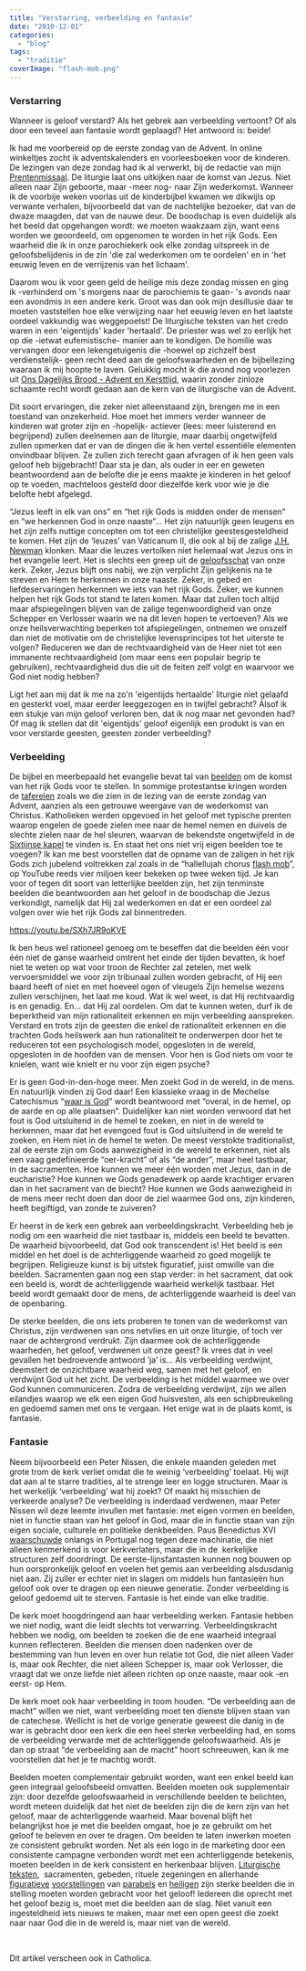 ```yaml
---
title: "Verstarring, verbeelding en fantasie"
date: "2010-12-01"
categories: 
  - "blog"
tags: 
  - "traditie"
coverImage: "flash-mob.png"
---
```


### Verstarring

Wanneer is geloof verstard? Als het gebrek aan verbeelding vertoont? Of als door een teveel aan fantasie wordt geplaagd? Het antwoord is: beide!

Ik had me voorbereid op de eerste zondag van de Advent. In online winkeltjes zocht ik adventskalenders en voorleesboeken voor de kinderen. De lezingen van deze zondag had ik al verwerkt, bij de redactie van mijn [Prentenmissaal](http://www.missale.net/print/nl "Prentenmissaal"). De liturgie laat ons uitkijken naar de komst van Jezus. Niet alleen naar Zijn geboorte, maar -meer nog- naar Zijn wederkomst. Wanneer ik de voorbije weken voorlas uit de kinderbijbel kwamen we dikwijls op verwante verhalen, bijvoorbeeld dat van de nachtelijke bezoeker, dat van de dwaze maagden, dat van de nauwe deur. De boodschap is even duidelijk als het beeld dat opgehangen wordt: we moeten waakzaam zijn, want eens worden we geoordeeld, om opgenomen te worden in het rijk Gods. Een waarheid die ik in onze parochiekerk ook elke zondag uitspreek in de geloofsbelijdenis in de zin 'die zal wederkomen om te oordelen' en in 'het eeuwig leven en de verrijzenis van het lichaam'.

Daarom wou ik voor geen geld de heilige mis deze zondag missen en ging ik -verhinderd om 's morgens naar de parochiemis te gaan- 's avonds naar een avondmis in een andere kerk. Groot was dan ook mijn desillusie daar te moeten vaststellen hoe elke verwijzing naar het eeuwig leven en het laatste oordeel vakkundig was weggepoetst! De liturgische teksten van het credo waren in een 'eigentijds' kader 'hertaald'. De priester was wel zo eerlijk het op die -ietwat eufemistische- manier aan te kondigen. De homilie was vervangen door een lekengetuigenis die -hoewel op zichzelf best verdienstelijk- geen recht deed aan de geloofswaarheden en de bijbellezing waaraan ik mij hoopte te laven. Gelukkig mocht ik die avond nog voorlezen uit [Ons Dagelijks Brood - Advent en Kersttijd](http://www.dagelijksbrood.nl/index.php?p=advent), waarin zonder zinloze schaamte recht wordt gedaan aan de kern van de liturgische van de Advent.

Dit soort ervaringen, die zeker niet alleenstaand zijn, brengen me in een toestand van onzekerheid. Hoe moet het immers verder wanneer de kinderen wat groter zijn en -hopelijk- actiever (lees: meer luisterend en begrijpend) zullen deelnemen aan de liturgie, maar daarbij ongetwijfeld zullen opmerken dat er van de dingen die ik hen vertel essentiële elementen onvindbaar blijven. Ze zullen zich terecht gaan afvragen of ik hen geen vals geloof heb bijgebracht! Daar sta je dan, als ouder in eer en geweten beantwoordend aan de belofte die je eens maakte je kinderen in het geloof op te voeden, machteloos gesteld door diezelfde kerk voor wie je die belofte hebt afgelegd.

“Jezus leeft in elk van ons” en “het rijk Gods is midden onder de mensen” en “we herkennen God in onze naaste”... Het zijn natuurlijk geen leugens en het zijn zelfs nuttige concepten om tot een christelijke geestesgesteldheid te komen. Het zijn de ‘leuzes’ van Vaticanum II, die ook al bij de zalige [J.H. Newman](https://www.americamagazine.org/issue/748/article/refashioning-catholic-imagination) klonken. Maar die leuzes vertolken niet helemaal wat Jezus ons in het evangelie leert. Het is slechts een greep uit de [geloofsschat](http://www.rkdocumenten.nl/rkdocs/index.php?mi=600&doc=1&id=1159) van onze kerk. Zeker, Jezus blijft ons nabij, we zijn verplicht Zijn gelijkenis na te streven en Hem te herkennen in onze naaste. Zeker, in gebed en liefdeservaringen herkennen we iets van het rijk Gods. Zeker, we kunnen helpen het rijk Gods tot stand te laten komen. Maar dat zullen toch altijd maar afspiegelingen blijven van de zalige tegenwoordigheid van onze Schepper en Verlosser waarin we na dit leven hopen te vertoeven? Als we onze heilsverwachting beperken tot afspiegelingen, ontnemen we onszelf dan niet de motivatie om de christelijke levensprincipes tot het uiterste te volgen? Reduceren we dan de rechtvaardigheid van de Heer niet tot een immanente rechtvaardigheid (om maar eens een populair begrip te gebruiken), rechtvaardigheid dus die uit de feiten zelf volgt en waarvoor we God niet nodig hebben?

Ligt het aan mij dat ik me na zo'n 'eigentijds hertaalde' liturgie niet gelaafd en gesterkt voel, maar eerder leeggezogen en in twijfel gebracht? Alsof ik een stukje van mijn geloof verloren ben, dat ik nog maar net gevonden had? Of mag ik stellen dat dit 'eigentijds' geloof eigenlijk een produkt is van en voor verstarde geesten, geesten zonder verbeelding?

### Verbeelding

De bijbel en meerbepaald het evangelie bevat tal van [beelden](http://www.google.be/images?q=laatste+oordeel&oe=utf-8&rls=org.mozilla:nl:official&client=firefox-a&um=1&ie=UTF-8&source=univ&ei=pVH1TLzoGYacOvGW9LsI&sa=X&oi=image_result_group&ct=title&resnum=1&ved=0CCkQsAQwAA&biw=1024&bih=617) om de komst van het rijk Gods voor te stellen. In sommige protestantse kringen worden de [taferelen](http://www.google.be/images?hl=nl&client=firefox-a&hs=MHT&rls=org.mozilla%3Anl%3Aofficial&biw=1024&bih=588&tbs=isch%3A1&sa=1&q=rapture&aq=f&aqi=g3&aql=&oq=&gs_rfai=) zoals we die zien in de lezing van de eerste zondag van Advent, aanzien als een getrouwe weergave van de wederkomst van Christus. Katholieken werden opgevoed in het geloof met typische prenten waarop engelen de goede zielen mee naar de hemel nemen en duivels de slechte zielen naar de hel sleuren, waarvan de bekendste ongetwijfeld in de [Sixtijnse kapel](http://www.vatican.va/various/cappelle/sistina_vr/index.html) te vinden is. En staat het ons niet vrij eigen beelden toe te voegen? Ik kan me best voorstellen dat de opname van de zaligen in het rijk Gods zich jubelend voltrekken zal zoals in de “hallellujah chorus [flash mob](http://www.youtube.com/watch?v=SXh7JR9oKVE)”, op YouTube reeds vier miljoen keer bekeken op twee weken tijd. Je kan voor of tegen dit soort van letterlijke beelden zijn, het zijn tenminste beelden die beantwoorden aan het geloof in de boodschap die Jezus verkondigt, namelijk dat Hij zal wederkomen en dat er een oordeel zal volgen over wie het rijk Gods zal binnentreden.

https://youtu.be/SXh7JR9oKVE

Ik ben heus wel rationeel genoeg om te beseffen dat die beelden één voor één niet de ganse waarheid omtrent het einde der tijden bevatten, ik hoef niet te weten op wat voor troon de Rechter zal zetelen, met welk vervoersmiddel we voor zijn tribunaal zullen worden gebracht, of Hij een baard heeft of niet en met hoeveel ogen of vleugels Zijn hemelse wezens zullen verschijnen, het laat me koud. Wat ik wel weet, is dat Hij rechtvaardig is en genadig. En... dat Hij zal oordelen. Om dat te kunnen weten, durf ik de beperktheid van mijn rationaliteit erkennen en mijn verbeelding aanspreken. Verstard en trots zijn de geesten die enkel de rationaliteit erkennen en die trachten Gods heilswerk aan hun rationaliteit te onderwerpen door het te reduceren tot een psychologisch model, opgesloten in de wereld, opgesloten in de hoofden van de mensen. Voor hen is God niets om voor te knielen, want wie knielt er nu voor zijn eigen psyche?

Er is geen God-in-den-hoge meer. Men zoekt God in de wereld, in de mens. En natuurlijk vinden zij God daar! Een klassieke vraag in de Mechelse Catechismus “[waar is God](http://twitter.com/waarisgod)” wordt beantwoord met “overal, in de hemel, op de aarde en op alle plaatsen”. Duidelijker kan niet worden verwoord dat het fout is God uitsluitend in de hemel te zoeken, en niet in de wereld te herkennen, maar dat het evengoed fout is God uitsluitend in de wereld te zoeken, en Hem niet in de hemel te weten. De meest verstokte traditionalist, zal de eerste zijn om Gods aanwezigheid in de wereld te erkennen, niet als een vaag gedefinieerde “oer-kracht” of als “de ander”, maar heel tastbaar, in de sacramenten. Hoe kunnen we meer één worden met Jezus, dan in de eucharistie? Hoe kunnen we Gods genadewerk op aarde krachtiger ervaren dan in het sacrament van de biecht? Hoe kunnen we Gods aanwezigheid ín de mens meer recht doen dan door de ziel waarmee God ons, zijn kinderen, heeft begiftigd, van zonde te zuiveren?

Er heerst in de kerk een gebrek aan verbeeldingskracht. Verbeelding heb je nodig om een waarheid die niet tastbaar is, middels een beeld te bevatten. De waarheid bijvoorbeeld, dat God ook transcendent is! Het beeld is een middel en het doel is de achterliggende waarheid zo goed mogelijk te begrijpen. Religieuze kunst is bij uitstek figuratief, juist omwille van die beelden. Sacramenten gaan nog een stap verder: in het sacrament, dat ook een beeld is, wordt de achterliggende waarheid werkelijk tastbaar. Het beeld wordt gemaakt door de mens, de achterliggende waarheid is deel van de openbaring.

De sterke beelden, die ons iets proberen te tonen van de wederkomst van Christus, zijn verdwenen van ons netvlies en uit onze liturgie, of toch ver naar de achtergrond verdrukt. Zijn daarmee ook de achterliggende waarheden, het geloof, verdwenen uit onze geest? Ik vrees dat in veel gevallen het bedroevende antwoord ‘ja’ is... Als verbeelding verdwijnt, deemstert de onzichtbare waarheid weg, samen met het geloof, en verdwijnt God uit het zicht. De verbeelding is het middel waarmee we over God kunnen communiceren. Zodra de verbeelding verdwijnt, zijn we allen eilandjes waarop we elk een eigen God huisvesten, als een schipbreukeling en gedoemd samen met ons te vergaan. Het enige wat in de plaats komt, is fantasie.

### Fantasie

Neem bijvoorbeeld een Peter Nissen, die enkele maanden geleden met grote trom de kerk verliet omdat die te weinig ‘verbeelding’ toelaat. Hij wijt dat aan al te starre tradities, al te strenge leer en logge structuren. Maar is het werkelijk ‘verbeelding’ wat hij zoekt? Of maakt hij misschien de verkeerde analyse? De verbeelding is inderdaad verdwenen, maar Peter Nissen wil deze leemte invullen met fantasie: met eigen vormen en beelden, niet in functie staan van het geloof in God, maar die in functie staan van zijn eigen sociale, culturele en politieke denkbeelden. Paus Benedictus XVI [waarschuwde](http://www.youtube.com/watch?v=qfyXVMrgrJk&feature=related) onlangs in Portugal nog tegen deze machinatie, die niet alleen kenmerkend is voor kerkverlaters, maar die in de  kerkelijke structuren zelf doordringt. De eerste-lijnsfantasten kunnen nog bouwen op hun oorspronkelijk geloof en voelen het gemis aan verbeelding alsdusdanig niet aan. Zij zuller er echter niet in slagen om middels hun fantasieën hun geloof ook over te dragen op een nieuwe generatie. Zonder verbeelding is geloof gedoemd uit te sterven. Fantasie is het einde van elke traditie.

De kerk moet hoogdringend aan haar verbeelding werken. Fantasie hebben we niet nodig, want die leidt slechts tot verwarring. Verbeeldingskracht hebben we nodig, om beelden te zoeken die de ene waarheid integraal kunnen reflecteren. Beelden die mensen doen nadenken over de bestemming van hun leven en over hun relatie tot God, die niet alleen Vader is, maar ook Rechter, die niet alleen Schepper is, maar ook Verlosser, die vraagt dat we onze liefde niet alleen richten op onze naaste, maar ook -en eerst- op Hem.

De kerk moet ook haar verbeelding in toom houden. “De verbeelding aan de macht” willen we niet, want verbeelding moet ten dienste blijven staan van de catechese. Wellicht is het de vorige generatie geweest die danig in de war is gebracht door een kerk die een heel sterke verbeelding had, en soms de verbeelding verwarde met de achterliggende geloofswaarheid. Als je dan op straat “de verbeelding aan de macht” hoort schreeuwen, kan ik me voorstellen dat het je te machtig wordt.

Beelden moeten complementair gebruikt worden, want een enkel beeld kan geen integraal geloofsbeeld omvatten. Beelden moeten ook supplementair zijn: door dezelfde geloofswaarheid in verschillende beelden te belichten, wordt meteen duidelijk dat het niet de beelden zijn die de kern zijn van het geloof, maar de achterliggende waarheid. Maar bovenal blijft het belangrijkst hoe je met die beelden omgaat, hoe je ze gebruikt om het geloof te beleven en over te dragen. Om beelden te laten inwerken moeten ze consistent gebruikt worden. Net als een logo in de marketing door een consistente campagne verbonden wordt met een achterliggende betekenis, moeten beelden in de kerk consistent en herkenbaar blijven. [Liturgische teksten](http://www.rkdocumenten.nl/rkdocs/index.php?mi=600&doc=3770),  sacramenten, gebeden, rituele zegeningen en allerhande [figuratieve](http://roomsgoed.nl/_sgg/mem3_1.htm) [voorstellingen](http://www.statenvertaling.net/bijbel/joha/1.html) van [parabels](http://www.textweek.com/art/parables.htm) en [heiligen](http://heiligen.net/tips_allerh.php) zijn sterke beelden die in stelling moeten worden gebracht voor het geloof! Iedereen die oprecht met het geloof bezig is, moet met die beelden aan de slag. Niet vanuit een ingesteldheid iets nieuws te maken, maar met een open geest die zoekt naar naar God die in de wereld is, maar niet van de wereld.

 

Dit artikel verscheen ook in Catholica.
